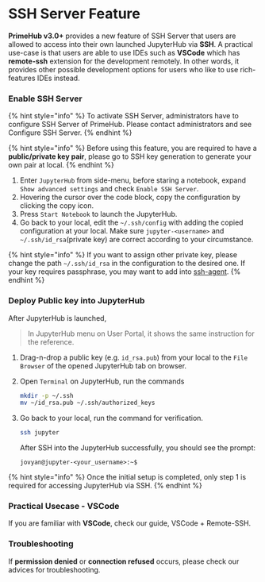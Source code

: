 # SSH Server Feature

**PrimeHub v3.0+** provides a new feature of SSH Server that users are allowed to access into their own launched JupyterHub via **SSH**. A practical use-case is that users are able to use IDEs such as **VSCode** which has **remote-ssh** extension for the development remotely. In other words, it provides other possible development options for users who like to use rich-features IDEs instead.

### Enable SSH Server

{% hint style="info" %}
To activate SSH Server, administrators have to configure SSH Server of PrimeHub. Please contact administrators and see Configure SSH Server.
{% endhint %}

{% hint style="info" %}
Before using this feature, you are required to have a **public/private key pair**, please go to SSH key generation to generate your own pair at local.
{% endhint %}

1. Enter `JupyterHub` from side-menu, before staring a notebook, expand `Show advanced settings` and check `Enable SSH Server`.
2. Hovering the cursor over the code block, copy the configuration by clicking the copy icon.
3. Press `Start Notebook` to launch the JupyterHub.
4. Go back to your local, edit the `~/.ssh/config` with adding the copied configuration at your local. Make sure `jupyter-<username>` and `~/.ssh/id_rsa`(private key) are correct according to your circumstance.

{% hint style="info" %}
If you want to assign other private key, please change the path `~/.ssh/id_rsa` in the configuration to the desired one. If your key requires passphrase, you may want to add into [ssh-agent](https://www.ssh.com/ssh/agent).
{% endhint %}

### Deploy Public key into JupyterHub

After JupyterHub is launched,

> In JupyterHub menu on User Portal, it shows the same instruction for the reference.

1. Drag-n-drop a public key (e.g. `id_rsa.pub`) from your local to the `File Browser` of the opened JupyterHub tab on browser.
2.  Open `Terminal` on JupyterHub, run the commands

    ```bash
    mkdir -p ~/.ssh
    mv ~/id_rsa.pub ~/.ssh/authorized_keys
    ```
3.  Go back to your local, run the command for verification.

    ```bash
    ssh jupyter
    ```

    After SSH into the JupyterHub successfully, you should see the prompt:

    ```
    jovyan@jupyter-<your_username>:~$
    ```

{% hint style="info" %}
Once the initial setup is completed, only step 1 is required for accessing JupyterHub via SSH.
{% endhint %}

### Practical Usecase - VSCode

If you are familiar with **VSCode**, check our guide, VSCode + Remote-SSH.

### Troubleshooting

If **permission denied** or **connection refused** occurs, please check our advices for troubleshooting.
